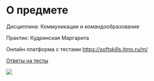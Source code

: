 # О предмете
Дисциплина: Коммуникации и командообразование

Практик: Кудринская Маргарита

Онлайн платформа с тестами https://softskills.itmo.ru/m/

[Ответы на тесты](https://drive.google.com/drive/folders/17KZj7r3MfCdXZSmDCePxHsXkPgZl_4wu?ths=true)

![](https://i.imgur.com/PIkNYyW.png)